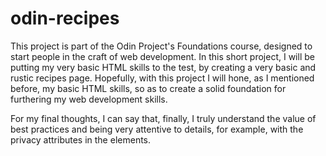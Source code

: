# odin-recipes

This project is part of the Odin Project's Foundations course, designed to start people in the craft of web development.
In this short project, I will be putting my very basic HTML skills to the test, by creating a very basic and rustic
recipes page. Hopefully, with this project I will hone, as I mentioned before, my basic HTML skills, so as to create
a solid foundation for furthering my web development skills.

For my final thoughts, I can say that, finally, I truly understand the value of best practices and being very attentive to details,
for example, with the privacy attributes in the <a> elements.